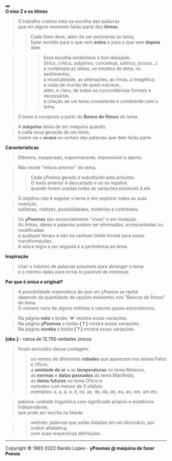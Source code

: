 **∞**  
**O eixo Z e os ítimos**  
> O trabalho criativo está na escolha das palavras  
  que em algum momento farão parte dos **ítimos**.  

>> Cada ítimo deve, além de ser pertinente ao tema,  
   fazer sentido para o que vem **antes** e para o que vem **depois** dele.  

>>> Essa escolha estabelece o tom desejado  
    (lírico, crítico, subjetivo, conceitual, satírico, jocoso...)  
    e contempla as ideias, os estados de alma, os sentimentos,  
    a musicalidade, as aliterações, as rimas, a imagética,  
    a visão de mundo de quem escreve...  
    além, é claro, de todas as concordâncias formais e necessárias  
    à criação de um texto consistente e condizente com o tema.  

> O texto é composto a partir do **Banco de Ítimos** do tema.  

> A **máquina** deixa de ser máquina quando,  
  a cada nova geração de um texto,  
  insere-se o **acaso** no sorteio das palavras que dele farão parte.  

**Características**  
> Efêmero, inesperado, impermanente, imprevisível e aberto.  

> Não existe "leitura anterior" do tema.  
>> Cada yPoema gerado é substituído pelo próximo.  
>> O texto anterior é descartado e só se repetirá  
>> quando forem usadas todas as variações possíveis à ele.  

> O objetivo não é esgotar o tema e sim explorar todas as suas nuanças,  
  sutilezas, matizes, possibilidades, mistérios e contrastes.  

> Os **yPoemas** são essencialmente "vivos" e em mutação.  
  As linhas, ideias e palavras podem ser eliminadas, acrescentadas ou modificadas  
  a qualquer tempo e não há nenhum limite formal para essas transformações.  
  A única regra a ser seguida é a pertinência ao tema.  

**Inspiração**  
> Usar o máximo de palavras possíveis para abranger o tema  
  e o mínimo delas para torná-lo passível de interesse.  

**Por que é único e original?**  
> A possibilidade matemática de que um yPoema se repita  
  depende da quantidade de opções existentes nos "Bancos de Ítimos" do tema.  
  O número varia de alguns milhões a valores quase astronômicos.  

> Na página **mini** o botão '✚' mostra essas variações.  
> Na página **yPoemas** o botão **[ ? ]** mostra essas variações.  
> Na página **eureka**  o botão **[ ? ]** mostra essas variações.	 

**[obs.]** - cerca de 12.750 verbetes únicos  
> foram excluídos dessa contagem:  
>> os nomes de diferentes **cidades** que aparecem nos temas Fatos e Oficio,  
>> a **umidade do ar** e as **temperaturas** no tema Meteoro,  
>> as **normas** e **datas passadas** do tema Manifesto,  
>> as **datas futuras** no tema Oficio e  
>> verbetes com menos de 3 sílabas:  
>> exemplos: o, a, à, e, é, os, as, de, da, do, eu, ao, em, um etc.  

> palavra: unidade linguística com significado próprio e existência independente,  
> que pode ser escrita ou falada.  

>> verbete: palavras que estão listadas em um dicionário, por ordem alfabética,  
>> com suas respectivas definições.  
___
Copyright © 1983-2022 Nando Lopes - **yPoemas @ máquina de fazer Poesia**